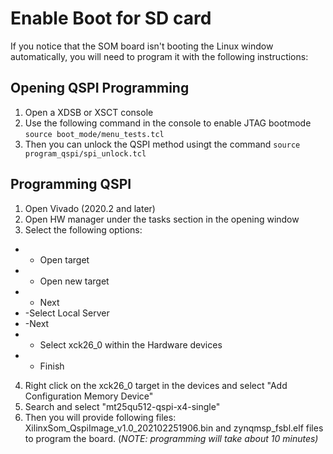 # Enable Boot for SD card

If you notice that the SOM board isn't booting the Linux window automatically, you will need to program it with the following instructions:

## Opening QSPI Programming
1. Open a XDSB or XSCT console
2. Use the following command in the console to enable JTAG bootmode `source boot_mode/menu_tests.tcl`
3. Then you can unlock the QSPI method usingt the command `source program_qspi/spi_unlock.tcl`

## Programming QSPI 

1. Open Vivado (2020.2 and later)
2. Open HW manager under the tasks section in the opening window
3. Select the following options:
  - - Open target
  - - Open new target
  - - Next 
  - -Select Local Server
  - -Next
  - - Select xck26_0 within the Hardware devices
  - - Finish
 4. Right click on the xck26_0 target in the devices and select "Add Configuration Memory Device"
 5. Search and select "mt25qu512-qspi-x4-single"
 6. Then you will provide following files: XilinxSom_QspiImage_v1.0_202102251906.bin and zynqmsp_fsbl.elf files to program the board. (*NOTE: programming will take about 10 minutes)*
